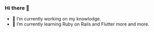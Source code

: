 ### Hi there 👋
- 🔭 I’m currently working on my knowlodge.
- 🌱 I’m currently learning Ruby on Rails and Flutter more and more.
